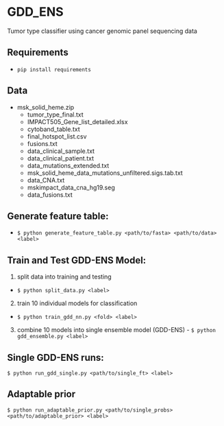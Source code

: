 # GDD_ENS
Tumor type classifier using cancer genomic panel sequencing data
## Requirements
- `pip install requirements`
## Data
- msk_solid_heme.zip
  - tumor_type_final.txt
  - IMPACT505_Gene_list_detailed.xlsx
  - cytoband_table.txt
  - final_hotspot_list.csv
  - fusions.txt
  - data_clinical_sample.txt
  - data_clinical_patient.txt
  - data_mutations_extended.txt
  - msk_solid_heme_data_mutations_unfiltered.sigs.tab.txt
  - data_CNA.txt
  - mskimpact_data_cna_hg19.seg
  - data_fusions.txt

## Generate feature table: 
- `$ python generate_feature_table.py <path/to/fasta> <path/to/data> <label>`

## Train and Test GDD-ENS Model: 
1. split data into training and testing
- `$ python split_data.py <label>`
2. train 10 individual models for classification
- `$ python train_gdd_nn.py <fold> <label>`
3. combine 10 models into single ensemble model (GDD-ENS) - `$ python gdd_ensemble.py <label>`

## Single GDD-ENS runs: 
`$ python run_gdd_single.py <path/to/single_ft> <label>`

## Adaptable prior
`$ python run_adaptable_prior.py <path/to/single_probs> <path/to/adaptable_prior> <label>`

